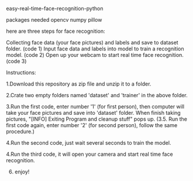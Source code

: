 easy-real-time-face-recognition-python

packages needed
        opencv
        numpy
        pillow

here are three steps for face recognition:

Collecting face data (your face pictures) and labels and save to dataset folder. (code 1)
Input face data and labels into model to train a recognition model. (code 2)
Open up your webcam to start real time face recognition. (code 3)

Instructions:

1.Download this repository as zip file and unzip it to a folder.

2.Crate two empty folders named 'dataset' and 'trainer' in the above folder.

3.Run the first code, enter number '1' (for first person), then computer will take your face pictures and save into 'dataset' folder. When finish taking pictures, "[INFO] Exiting Program and cleanup stuff" pops up.
(3.5. Run the first code again, enter number '2' (for second person), follow the same procedure.)

4.Run the second code, just wait several seconds to train the model.

4.Run the third code, it will open your camera and start real time face recognition.

6. enjoy!
